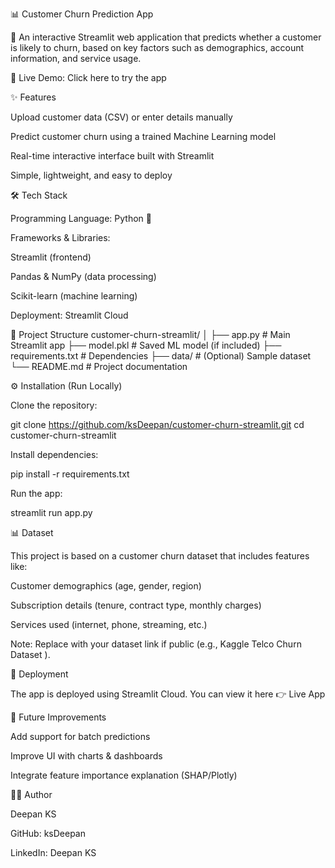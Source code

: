 📊 Customer Churn Prediction App

🚀 An interactive Streamlit web application that predicts whether a customer is likely to churn, based on key factors such as demographics, account information, and service usage.

🔗 Live Demo: Click here to try the app

✨ Features

Upload customer data (CSV) or enter details manually

Predict customer churn using a trained Machine Learning model

Real-time interactive interface built with Streamlit

Simple, lightweight, and easy to deploy

🛠️ Tech Stack

Programming Language: Python 🐍

Frameworks & Libraries:

Streamlit (frontend)

Pandas & NumPy (data processing)

Scikit-learn (machine learning)

Deployment: Streamlit Cloud

📂 Project Structure
customer-churn-streamlit/
│
├── app.py                # Main Streamlit app
├── model.pkl             # Saved ML model (if included)
├── requirements.txt      # Dependencies
├── data/                 # (Optional) Sample dataset
└── README.md             # Project documentation

⚙️ Installation (Run Locally)

Clone the repository:

git clone https://github.com/ksDeepan/customer-churn-streamlit.git
cd customer-churn-streamlit


Install dependencies:

pip install -r requirements.txt


Run the app:

streamlit run app.py

📊 Dataset

This project is based on a customer churn dataset that includes features like:

Customer demographics (age, gender, region)

Subscription details (tenure, contract type, monthly charges)

Services used (internet, phone, streaming, etc.)

Note: Replace with your dataset link if public (e.g., Kaggle Telco Churn Dataset
).

🚀 Deployment

The app is deployed using Streamlit Cloud.
You can view it here 👉 Live App

📌 Future Improvements

Add support for batch predictions

Improve UI with charts & dashboards

Integrate feature importance explanation (SHAP/Plotly)

👨‍💻 Author

Deepan KS

GitHub: ksDeepan

LinkedIn: Deepan KS
